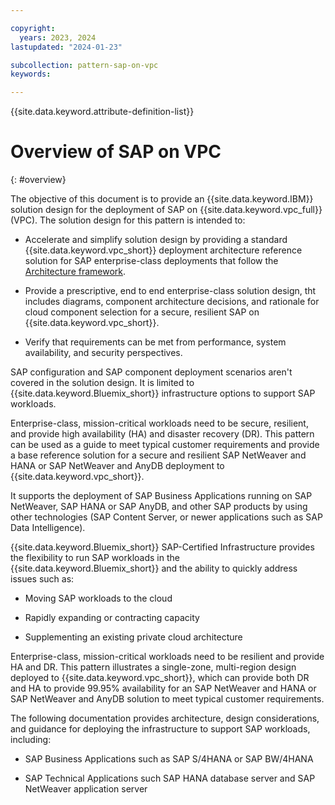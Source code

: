 ```yaml
---

copyright:
  years: 2023, 2024
lastupdated: "2024-01-23"

subcollection: pattern-sap-on-vpc
keywords:

---
```


{{site.data.keyword.attribute-definition-list}}

# Overview of SAP on VPC
{: #overview}

The objective of this document is to provide an {{site.data.keyword.IBM}} solution design for the deployment of SAP on {{site.data.keyword.vpc_full}} (VPC). The solution design for this pattern is intended to:

-   Accelerate and simplify solution design by providing a standard {{site.data.keyword.vpc_short}} deployment architecture reference solution for SAP enterprise-class deployments that follow the [Architecture framework](/docs/architecture-framework?topic=architecture-framework-intro).

-   Provide a prescriptive, end to end enterprise-class solution design, tht includes diagrams, component architecture decisions, and rationale for cloud component selection for a secure, resilient SAP on {{site.data.keyword.vpc_short}}.

-   Verify that requirements can be met from performance, system availability, and security perspectives.

 SAP configuration and SAP component deployment scenarios aren't covered in the solution design. It is limited to {{site.data.keyword.Bluemix_short}} infrastructure options to support SAP workloads.

Enterprise-class, mission-critical workloads need to be secure, resilient, and provide high availability (HA) and disaster recovery (DR). This pattern can be used as a guide to meet typical customer requirements and provide a base reference solution for a secure and resilient SAP NetWeaver and HANA or SAP NetWeaver and AnyDB deployment to {{site.data.keyword.vpc_short}}.

It supports the deployment of SAP Business Applications running on SAP NetWeaver, SAP HANA or SAP AnyDB, and other SAP products by using other technologies (SAP Content Server, or newer applications such as SAP Data Intelligence).

{{site.data.keyword.Bluemix_short}} SAP-Certified Infrastructure provides the flexibility to run SAP workloads in the {{site.data.keyword.Bluemix_short}} and the ability to quickly address issues such as:

-   Moving SAP workloads to the cloud

-   Rapidly expanding or contracting capacity

-   Supplementing an existing private cloud architecture

Enterprise-class, mission-critical workloads need to be resilient and provide HA and DR. This pattern illustrates a single-zone, multi-region design deployed to {{site.data.keyword.vpc_short}}, which can provide both DR and HA to provide 99.95% availability for an SAP NetWeaver and HANA or SAP NetWeaver and AnyDB solution to meet typical customer requirements.

The following documentation provides architecture, design considerations, and guidance for deploying the infrastructure to support SAP workloads, including:

-   SAP Business Applications such as SAP S/4HANA or SAP BW/4HANA

-   SAP Technical Applications such SAP HANA database server and SAP NetWeaver application server

